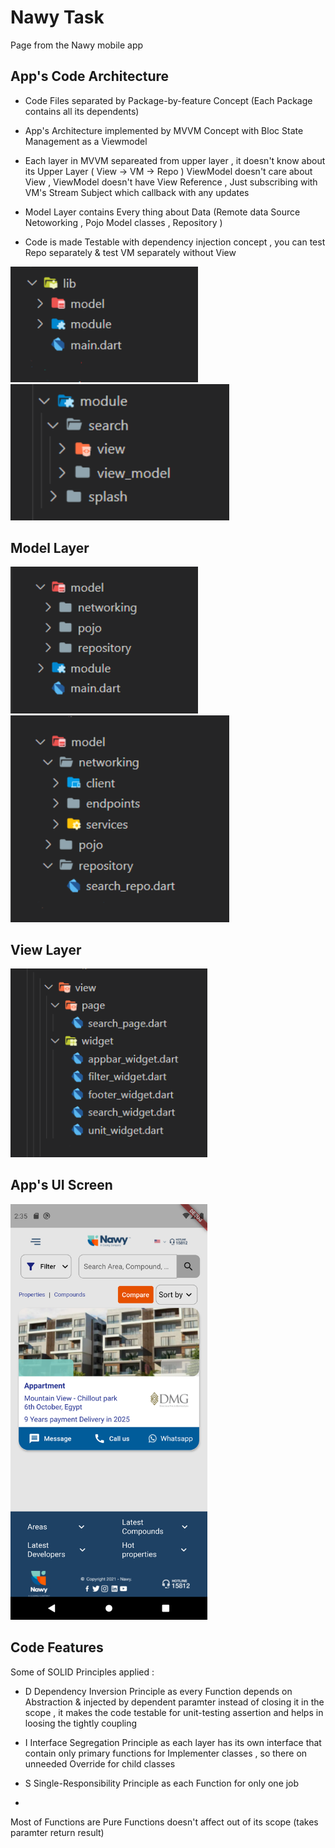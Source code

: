 # Nawy Task
Page from the Nawy mobile app

 
## App's Code Architecture
- Code Files separated by Package-by-feature Concept (Each Package contains all its dependents)

- App's Architecture implemented by MVVM Concept with Bloc State Management as a Viewmodel

- Each layer in MVVM separeated from upper layer , it doesn't know about its Upper Layer ( View -> VM -> Repo )
  ViewModel doesn't care about View , ViewModel doesn't have View Reference , Just subscribing with VM's Stream Subject which callback with any updates
  
- Model Layer contains Every thing about Data (Remote data Source Netoworking , Pojo Model classes , Repository )

- Code is made Testable with dependency injection concept , you can test Repo separately & test VM separately without View 

</p>
<p float="left">

  <img src="https://github.com/omarreess/Nawy-Task/blob/master/arch1.png" width="300" />
   <img src="https://github.com/omarreess/Nawy-Task/blob/master/arch%202%20module.png" width="350" />  
</p>

## Model Layer 
</p>
<p float="left">

  <img src="https://github.com/omarreess/Nawy-Task/blob/master/arch5%20model.png" width="300" />
   <img src="https://github.com/omarreess/Nawy-Task/blob/master/arch6%20model.png" width="350" />  
</p>

## View Layer
<p float="left">
  <img src="https://github.com/omarreess/Nawy-Task/blob/master/arch4%20view.png" width="315" />
 </p>

## App's UI Screen
<p float="left">
  <img src="https://github.com/omarreess/Nawy-Task/blob/master/flutter_01.png" width="315" />
 </p>
 
 
## Code Features 
Some of SOLID Principles applied :

 - D Dependency Inversion Principle as every Function depends on Abstraction & injected by dependent paramter instead of closing it in the scope ,
   it makes the code testable for unit-testing assertion and helps in loosing the tightly coupling 

 - I Interface Segregation Principle as each layer has its own interface that contain only primary functions for Implementer classes ,
   so there on unneeded Override for child classes  

 - S Single-Responsibility Principle as each Function for only one job
 - 
Most of Functions are Pure Functions doesn't affect out of its scope (takes paramter return result)


